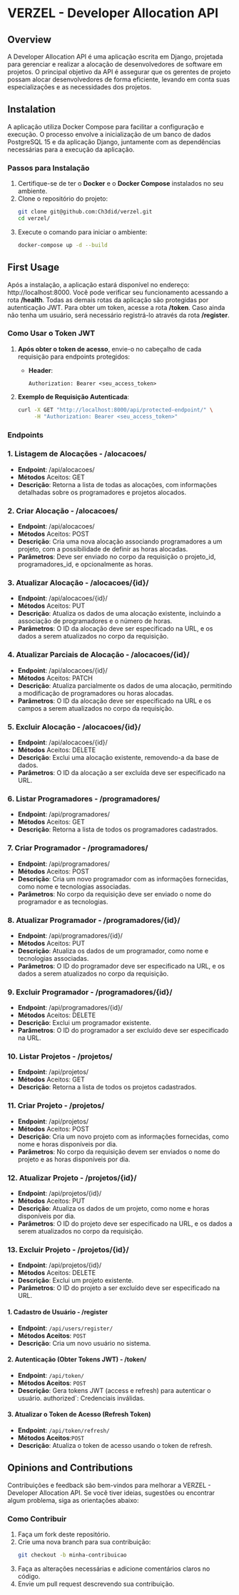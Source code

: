 # VERZEL - **Developer Allocation API**  

## Overview
A Developer Allocation API é uma aplicação escrita em Django, projetada para gerenciar e realizar a alocação de desenvolvedores de software em projetos. 
O principal objetivo da API é assegurar que os gerentes de projeto possam alocar desenvolvedores de forma eficiente, levando em conta suas especializações e as necessidades dos projetos.

## Instalation
A aplicação utiliza Docker Compose para facilitar a configuração e execução. O processo envolve a inicialização de um banco de dados PostgreSQL 15 e da aplicação Django, juntamente com as dependências necessárias para a execução da aplicação.

### Passos para Instalação
1. Certifique-se de ter o **Docker** e o **Docker Compose** instalados no seu ambiente.
2. Clone o repositório do projeto:
   ```bash
   git clone git@github.com:Ch3did/verzel.git
   cd verzel/
3. Execute o comando para iniciar o ambiente:
   ```bash
   docker-compose up -d --build


## First Usage 

Após a instalação, a aplicação estará disponível no endereço: http://localhost:8000. Você pode verificar seu funcionamento acessando a rota **/health**. Todas as demais rotas da aplicação são protegidas por autenticação JWT. Para obter um token, acesse a rota **/token**. Caso ainda não tenha um usuário, será necessário registrá-lo através da rota **/register**.

### **Como Usar o Token JWT**

1. **Após obter o token de acesso**, envie-o no cabeçalho de cada requisição para endpoints protegidos:
   - **Header**:
     ```
     Authorization: Bearer <seu_access_token>
     ```

2. **Exemplo de Requisição Autenticada**:
   ```bash
   curl -X GET "http://localhost:8000/api/protected-endpoint/" \
        -H "Authorization: Bearer <seu_access_token>"
   ```

### Endpoints


### 1. Listagem de Alocações - /alocacoes/

- **Endpoint**: /api/alocacoes/
- **Métodos** Aceitos: GET
- **Descrição**: Retorna a lista de todas as alocações, com informações detalhadas sobre os programadores e projetos alocados.

### 2. Criar Alocação - /alocacoes/

- **Endpoint**: /api/alocacoes/
- **Métodos** Aceitos: POST
- **Descrição**: Cria uma nova alocação associando programadores a um projeto, com a possibilidade de definir as horas alocadas.
- **Parâmetros**: Deve ser enviado no corpo da requisição o projeto_id, programadores_id, e opcionalmente as horas.

### 3. Atualizar Alocação - /alocacoes/{id}/

- **Endpoint**: /api/alocacoes/{id}/
- **Métodos** Aceitos: PUT
- **Descrição**: Atualiza os dados de uma alocação existente, incluindo a associação de programadores e o número de horas.
- **Parâmetros**: O ID da alocação deve ser especificado na URL, e os dados a serem atualizados no corpo da requisição.

### 4. Atualizar Parciais de Alocação - /alocacoes/{id}/

- **Endpoint**: /api/alocacoes/{id}/
- **Métodos** Aceitos: PATCH
- **Descrição**: Atualiza parcialmente os dados de uma alocação, permitindo a modificação de programadores ou horas alocadas.
- **Parâmetros**: O ID da alocação deve ser especificado na URL e os campos a serem atualizados no corpo da requisição.

### 5. Excluir Alocação - /alocacoes/{id}/

- **Endpoint**: /api/alocacoes/{id}/
- **Métodos** Aceitos: DELETE
- **Descrição**: Exclui uma alocação existente, removendo-a da base de dados.
- **Parâmetros**: O ID da alocação a ser excluída deve ser especificado na URL.

### 6. Listar Programadores - /programadores/

- **Endpoint**: /api/programadores/
- **Métodos** Aceitos: GET
- **Descrição**: Retorna a lista de todos os programadores cadastrados.

### 7. Criar Programador - /programadores/

- **Endpoint**: /api/programadores/
- **Métodos** Aceitos: POST
- **Descrição**: Cria um novo programador com as informações fornecidas, como nome e tecnologias associadas.
- **Parâmetros**: No corpo da requisição deve ser enviado o nome do programador e as tecnologias.

### 8. Atualizar Programador - /programadores/{id}/

- **Endpoint**: /api/programadores/{id}/
- **Métodos** Aceitos: PUT
- **Descrição**: Atualiza os dados de um programador, como nome e tecnologias associadas.
- **Parâmetros**: O ID do programador deve ser especificado na URL, e os dados a serem atualizados no corpo da requisição.

### 9. Excluir Programador - /programadores/{id}/

- **Endpoint**: /api/programadores/{id}/
- **Métodos** Aceitos: DELETE
- **Descrição**: Exclui um programador existente.
- **Parâmetros**: O ID do programador a ser excluído deve ser especificado na URL.

### 10. Listar Projetos - /projetos/

- **Endpoint**: /api/projetos/
- **Métodos** Aceitos: GET
- **Descrição**: Retorna a lista de todos os projetos cadastrados.

### 11. Criar Projeto - /projetos/

- **Endpoint**: /api/projetos/
- **Métodos** Aceitos: POST
- **Descrição**: Cria um novo projeto com as informações fornecidas, como nome e horas disponíveis por dia.
- **Parâmetros**: No corpo da requisição devem ser enviados o nome do projeto e as horas disponíveis por dia.

### 12. Atualizar Projeto - /projetos/{id}/

- **Endpoint**: /api/projetos/{id}/
- **Métodos** Aceitos: PUT
- **Descrição**: Atualiza os dados de um projeto, como nome e horas disponíveis por dia.
- **Parâmetros**: O ID do projeto deve ser especificado na URL, e os dados a serem atualizados no corpo da requisição.

### 13. Excluir Projeto - /projetos/{id}/

- **Endpoint**: /api/projetos/{id}/
- **Métodos** Aceitos: DELETE
- **Descrição**: Exclui um projeto existente.
- **Parâmetros**: O ID do projeto a ser excluído deve ser especificado na URL.

#### 1. **Cadastro de Usuário** - /register

- **Endpoint**: `/api/users/register/`
- **Métodos Aceitos**: `POST`
- **Descrição**: Cria um novo usuário no sistema.

#### 2. **Autenticação (Obter Tokens JWT)** - /token/

- **Endpoint**: `/api/token/`
- **Métodos Aceitos**: `POST`
- **Descrição**: Gera tokens JWT (access e refresh) para autenticar o usuário.
authorized`: Credenciais inválidas.

#### 3. **Atualizar o Token de Acesso (Refresh Token)**

- **Endpoint**: `/api/token/refresh/`
- **Métodos Aceitos**:`POST`
- **Descrição**: Atualiza o token de acesso usando o token de refresh.


## Opinions and Contributions

Contribuições e feedback são bem-vindos para melhorar a VERZEL - Developer Allocation API. Se você tiver ideias, sugestões ou encontrar algum problema, siga as orientações abaixo:

### Como Contribuir
1. Faça um fork deste repositório.
2. Crie uma nova branch para sua contribuição:
   ```bash
   git checkout -b minha-contribuicao
   ```
3. Faça as alterações necessárias e adicione comentários claros no código.
4. Envie um pull request descrevendo sua contribuição.
